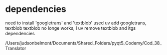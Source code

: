 # dependencies 
need to install 'googletrans' and 'textblob' used uv add googletrans,  textblob
textblob no longe works, I uv remove textblob and itgs dependencies


/Users/judsonbelmont/Documents/Shared_Folders/pyqt5_Codemy/Cod_38_Translator